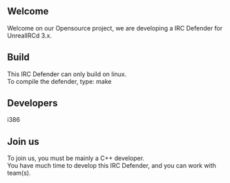 ## Welcome ##
Welcome on our Opensource project, we are developing a IRC Defender for UnrealIRCd 3.x.<br />

## Build ##
This IRC Defender can only build on linux.<br />
To compile the defender, type: make<br />

## Developers ##
i386

## Join us ##
To join us, you must be mainly a C++ developer.<br />
You have much time to develop this IRC Defender, and you can work with team(s).<br />
